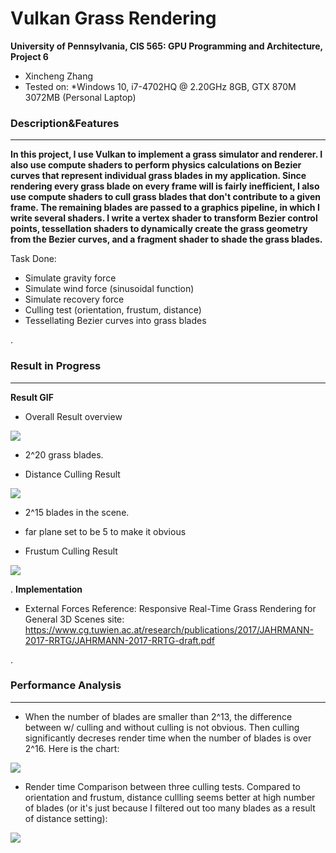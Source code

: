 Vulkan Grass Rendering
================

**University of Pennsylvania, CIS 565: GPU Programming and Architecture, Project 6**

* Xincheng Zhang
* Tested on:
  *Windows 10, i7-4702HQ @ 2.20GHz 8GB, GTX 870M 3072MB (Personal Laptop)


### Description&Features
-------------
**In this project, I use Vulkan to implement a grass simulator and renderer. I also use compute shaders to perform physics calculations on Bezier curves that represent individual grass blades in my application. Since rendering every grass blade on every frame will is fairly inefficient, I also use compute shaders to cull grass blades that don't contribute to a given frame. The remaining blades are passed to a graphics pipeline, in which I write several shaders. I write a vertex shader to transform Bezier control points, tessellation shaders to dynamically create the grass geometry from the Bezier curves, and a fragment shader to shade the grass blades.**

Task Done:
* Simulate gravity force
* Simulate wind force (sinusoidal function)
* Simulate recovery force
* Culling test (orientation, frustum, distance)
* Tessellating Bezier curves into grass blades


.
### Result in Progress
-------------
**Result GIF**

* Overall Result overview

![](https://github.com/XinCastle/Project6-Vulkan-Grass-Rendering/blob/master/img/grass%20blade%20sim.gif)

* 2^20 grass blades.

* Distance Culling Result

![](https://github.com/XinCastle/Project6-Vulkan-Grass-Rendering/blob/master/img/distance%20cull.gif)
* 2^15 blades in the scene.
* far plane set to be 5 to make it obvious

* Frustum Culling Result

![](https://github.com/XinCastle/Project6-Vulkan-Grass-Rendering/blob/master/img/frustum%20cull.gif)



.
**Implementation**
* External Forces
Reference: Responsive Real-Time Grass Rendering for General 3D Scenes
site: https://www.cg.tuwien.ac.at/research/publications/2017/JAHRMANN-2017-RRTG/JAHRMANN-2017-RRTG-draft.pdf


.
### Performance Analysis
-------------
* When the number of blades are smaller than 2^13, the difference between w/ culling and without culling is not obvious. Then culling significantly decreses render time when the number of blades is over 2^16. Here is the chart:

![](https://github.com/XinCastle/Project6-Vulkan-Grass-Rendering/blob/master/img/with%20and%20without%20culling.png)

* Render time Comparison between three culling tests. Compared to orientation and frustum, distance cullling seems better at high number of blades (or it's just because I filtered out too many blades as a result of distance setting):

![](https://github.com/XinCastle/Project6-Vulkan-Grass-Rendering/blob/master/img/culling%20comparison.png)
